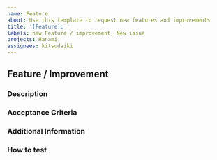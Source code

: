 ```yaml
---
name: Feature
about: Use this template to request new features and improvements
title: '[Feature]: '
labels: new Feature / improvement, New issue
projects: Hanami
assignees: kitsudaiki
---
```


## Feature / Improvement

### Description

<!-- A concise description of the new feature or the improvement of an existing feature, which you have in mind. -->

### Acceptance Criteria

<!--
List of cirteria, which have to be fullfilled in order to complete the ticket

Example: 
1. Added ... to ...
2. The programm is capable of ...
3. Unit-tests were written for the new feature 
4. Documentation was updated in chapter ...
5. Everthing was tested on ...
-->

### Additional Information

<!-- If available add link, hints, related issues or other useful information, which help to handle the tickete here. -->

### How to test

<!-- Instructions, what have to be done to test the new feature/update. -->
